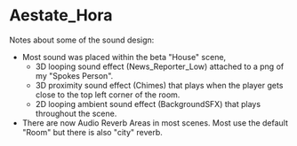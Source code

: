 # Aestate_Hora
 Notes about some of the sound design:
 - Most sound was placed within the beta "House" scene,
      - 3D looping sound effect (News_Reporter_Low) attached to a png of my "Spokes Person".
      - 3D proximity sound effect (Chimes) that plays when the player gets close to the top left corner of the room.
      - 2D looping ambient sound effect (BackgroundSFX) that plays throughout the scene.
 - There are now Audio Reverb Areas in most scenes. Most use the default "Room" but there is also "city" reverb.
